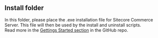 Install folder
-----

In this folder, please place the .exe installation file for Sitecore Commerce Server. This file will then be used by the install and uninstall scripts.     
Read more in the [Gettings Started section](https://github.com/Sitecore/Sitecore.Demo.Retail/wiki/01.-Getting-Started) in the GitHub repo.
